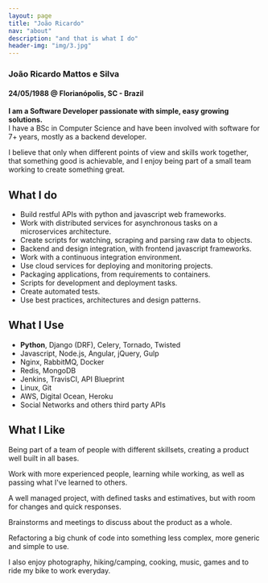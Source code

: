 ```yaml
---
layout: page
title: "João Ricardo"
nav: "about"
description: "and that is what I do"
header-img: "img/3.jpg"
---
```


### João Ricardo Mattos e Silva  

#### 24/05/1988 @ Florianópolis, SC - Brazil

**I am a Software Developer passionate with simple, easy growing solutions.**  
I have a BSc in Computer Science and have been involved with software for 7+ years, mostly as a backend developer.

I believe that only when different points of view and skills work together, that something good is achievable, and I enjoy being part of a small team working to create something great.  


## What I do  
 - Build restful APIs with python and javascript web frameworks.
 - Work with distributed services for asynchronous tasks on a microservices architecture.
 - Create scripts for watching, scraping and parsing raw data to objects.
 - Backend and design integration, with frontend javascript frameworks.
 - Work with a continuous integration environment.
 - Use cloud services for deploying and monitoring projects.
 - Packaging applications, from requirements to containers.
 - Scripts for development and deployment tasks.
 - Create automated tests.
 - Use best practices, architectures and design patterns.

## What I Use
 - **Python**, Django (DRF), Celery, Tornado, Twisted
 - Javascript, Node.js, Angular, jQuery, Gulp
 - Nginx, RabbitMQ, Docker
 - Redis, MongoDB
 - Jenkins, TravisCI, API Blueprint
 - Linux, Git
 - AWS, Digital Ocean, Heroku
 - Social Networks and others third party APIs


## What I Like
Being part of a team of people with different skillsets, creating a product well built in all bases.  
  
Work with more experienced people, learning while working, as well as passing what I've learned to others.  
  
A well managed project, with defined tasks and estimatives, but with room for changes and quick responses.  
  
Brainstorms and meetings to discuss about the product as a whole.

Refactoring a big chunk of code into something less complex, more generic and simple to use.  
  
I also enjoy photography, hiking/camping, cooking, music, games and to ride my bike to work everyday.  
